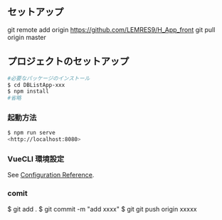 ## セットアップ
git remote add origin https://github.com/LEMRES9/H_App_front
git pull origin master

## プロジェクトのセットアップ

```bash
#必要なパッケージのインストール
$ cd DBListApp-xxx
$ npm install
#省略
```

### 起動方法

```bash
$ npm run serve
<http://localhost:8080>
```

### VueCLI 環境設定
See [Configuration Reference](https://cli.vuejs.org/config/).

### comit
$ git add .
$ git commit -m "add xxxx"
$ git git push origin xxxxx